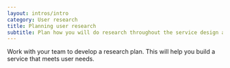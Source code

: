 ```yaml
---
layout: intros/intro
category: User research
title: Planning user research
subtitle: Plan how you will do research throughout the service design and delivery process.
---
```


Work with your team to develop a research plan. This will help you build a service that meets user needs.
